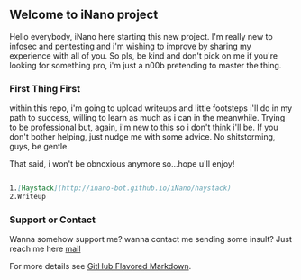 ## Welcome to iNano project

Hello everybody, iNano here starting this new project. I'm really new to infosec and pentesting and i'm wishing to improve by sharing my experience with all of you.
So pls, be kind and don't pick on me if you're looking for something pro, i'm just a n00b pretending to master the thing.

### First Thing First

within this repo, i'm going to upload writeups and little footsteps i'll do in my path to success, willing to learn as much as i can in the meanwhile. Trying to be professional but, again, i'm new to this so i don't think i'll be. If you don't bother helping, just nudge me with some advice. No shitstorming, guys, be gentle.

That said, i won't be obnoxious anymore so...hope u'll enjoy!

```markdown

1.[Haystack](http://inano-bot.github.io/iNano/haystack)
2.Writeup

```




### Support or Contact

Wanna somehow support me? wanna contact me sending some insult? Just reach me here [mail](filippocarl@protonmail.com)
<script src="https://www.hackthebox.eu/badge/157347"></script>
For more details see [GitHub Flavored Markdown](https://guides.github.com/features/mastering-markdown/).
